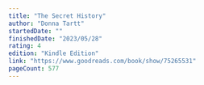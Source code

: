 ```yaml
---
title: "The Secret History"
author: "Donna Tartt"
startedDate: ""
finishedDate: "2023/05/28"
rating: 4
edition: "Kindle Edition"
link: "https://www.goodreads.com/book/show/75265531"
pageCount: 577
---
```



